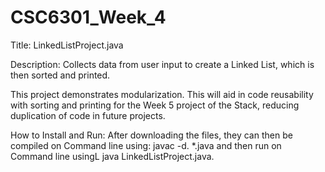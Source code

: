 # CSC6301_Week_4

Title: LinkedListProject.java

Description:
 Collects data from user input to create a Linked List, which is then 
sorted and printed.

This project demonstrates modularization. This will aid in code reusability
with sorting and printing for the Week 5 project of the Stack, reducing
duplication of code in future projects.

How to Install and Run:
After downloading the files, they can then be compiled on Command line using:
    javac -d. *.java
and then run on Command line usingL
    java LinkedListProject.java.
